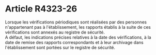 # Article R4323-26

  
Lorsque les vérifications périodiques sont réalisées par des personnes n'appartenant pas à l'établissement, les rapports établis à la suite de ces vérifications sont annexés au registre de sécurité.   
A défaut, les indications précises relatives à la date des vérifications, à la date de remise des rapports correspondants et à leur archivage dans l'établissement sont portées sur le registre de sécurité.